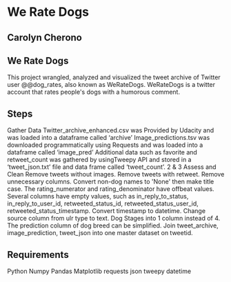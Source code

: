 # We Rate Dogs
## Carolyn Cherono


## We Rate Dogs

This project wrangled, analyzed and visualized the tweet archive of Twitter user @@dog_rates, also known as WeRateDogs. WeRateDogs is a twitter account that rates people's dogs with a humorous comment.


## Steps

 Gather Data
Twitter_archive_enhanced.csv was Provided by Udacity and was loaded into a dataframe called ‘archive’
Image_predictions.tsv was downloaded programmatically using Requests and was loaded into a dataframe called ‘image_pred’
Additional data such as favorite and retweet_count was gathered by usingTweepy API and stored in a ‘tweet_json.txt’ file and data frame called ‘tweet_count’.
2 & 3 Assess and Clean
Remove tweets without images.
Remove tweets with retweet.
Remove unnecessary columns.
Convert non-dog names to 'None' then make title case.
The rating_numerator and rating_denominator have offbeat values.
Several columns have empty values, such as in_reply_to_status, in_reply_to_user_id, retweeted_status_id, retweeted_status_user_id, retweeted_status_timestamp.
Convert timestamp to datetime.
Change source column from ulr type to text.
Dog Stages into 1 column instead of 4.
The prediction column of dog breed can be simplified.
Join tweet_archive, image_prediction, tweet_json into one master dataset on tweetid.

## Requirements

Python
Numpy
Pandas
Matplotlib
requests
json
tweepy
datetime